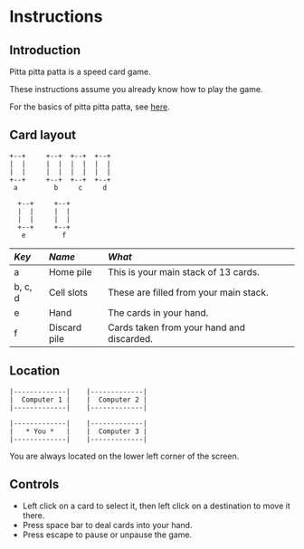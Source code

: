 # Instructions #

## Introduction ##
Pitta pitta patta is a speed card game.

These instructions assume you already know how to play the game.

For the basics of pitta pitta patta, see [here](HowToPlay.md).

## Card layout ##

```
+--+     +--+  +--+  +--+
|  |     |  |  |  |  |  |
|  |     |  |  |  |  |  |
+--+     +--+  +--+  +--+
 a         b     c     d

  +--+     +--+
  |  |     |  |
  |  |     |  |
  +--+     +--+
   e         f
```

| _Key_     | _Name_       | _What_ |
|:----------|:-------------|:-------|
| a         | Home pile    | This is your main stack of 13 cards. |
| b, c, d   | Cell slots   | These are filled from your main stack. |
| e         | Hand         | The cards in your hand. |
| f         | Discard pile | Cards taken from your hand and discarded. |

## Location ##

```
|-------------|    |-------------|
|  Computer 1 |    |  Computer 2 |
|-------------|    |-------------|

|-------------|    |-------------|
|   * You *   |    |  Computer 3 |
|-------------|    |-------------|
```

You are always located on the lower left corner of the screen.

## Controls ##
  * Left click on a card to select it, then left click on a destination to move it there.
  * Press space bar to deal cards into your hand.
  * Press escape to pause or unpause the game.




